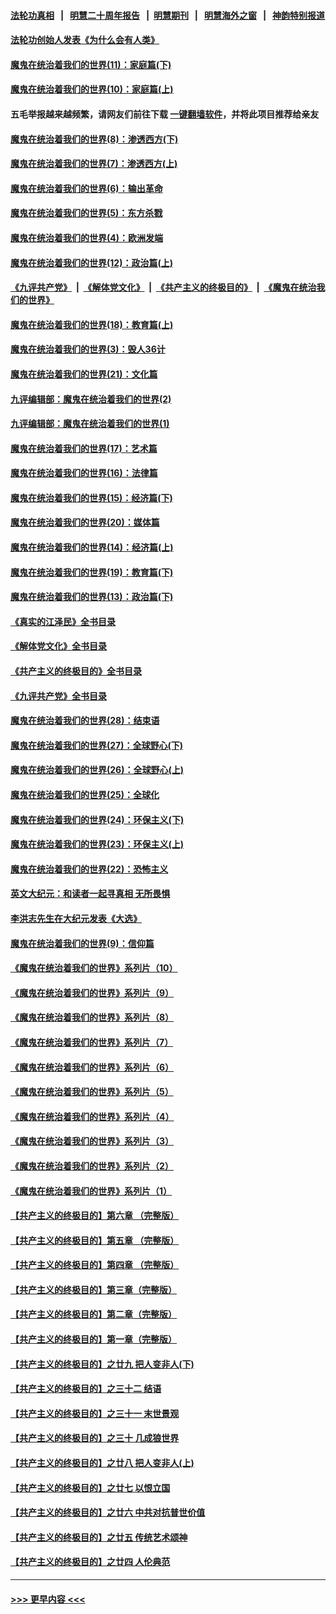 #### [法轮功真相](https://github.com/gfw-breaker/truth/blob/master/README.md?t=0) &nbsp;&nbsp;|&nbsp;&nbsp; [明慧二十周年报告](https://github.com/gfw-breaker/mh-reports/blob/master/README.md?t=0) &nbsp;&nbsp;|&nbsp;&nbsp;[明慧期刊](https://github.com/gfw-breaker/mh-qikan) &nbsp;&nbsp;|&nbsp;&nbsp; [明慧海外之窗](https://github.com/gfw-breaker/mh-news/blob/master/README.md?t=0) &nbsp;&nbsp;|&nbsp;&nbsp; [神韵特别报道](https://github.com/gfw-breaker/mh-news/blob/master/shenyun.md?t=0)
#### [法轮功创始人发表《为什么会有人类》](../pages/nsc422/n13912117.md?t=03121843) 
#### [魔鬼在统治着我们的世界(11)：家庭篇(下)](../pages/nsc422/n10440961.md?t=03121843) 
#### [魔鬼在统治着我们的世界(10)：家庭篇(上)](../pages/nsc422/n10435448.md?t=03121843) 
#### 五毛举报越来越频繁，请网友们前往下载 [一键翻墙软件](https://github.com/gfw-breaker/ssr-accounts)，并将此项目推荐给亲友
#### [魔鬼在统治着我们的世界(8)：渗透西方(下)](../pages/nsc422/n10429603.md?t=03121843) 
#### [魔鬼在统治着我们的世界(7)：渗透西方(上)](../pages/nsc422/n10426013.md?t=03121843) 
#### [魔鬼在统治着我们的世界(6)：输出革命](../pages/nsc422/n10421536.md?t=03121843) 
#### [魔鬼在统治着我们的世界(5)：东方杀戮](../pages/nsc422/n10417707.md?t=03121843) 
#### [魔鬼在统治着我们的世界(4)：欧洲发端](../pages/nsc422/n10414890.md?t=03121843) 
#### [魔鬼在统治着我们的世界(12)：政治篇(上)](../pages/nsc422/n10444576.md?t=03121843) 
#### [《九评共产党》](https://github.com/begood0513/9ping.md/blob/master/README.md) &nbsp;|&nbsp; [《解体党文化》](../../../../jtdwh.md/blob/master/README.md)  &nbsp;|&nbsp; [《共产主义的终极目的》](../../../../gczydzjmd.md/blob/master/README.md) &nbsp;|&nbsp; [《魔鬼在统治我们的世界》](../../../../mgztzwmdsj.md/blob/master/README.md) 
#### [魔鬼在统治着我们的世界(18)：教育篇(上)](../pages/nsc422/n10526970.md?t=03121843) 
#### [魔鬼在统治着我们的世界(3)：毁人36计](../pages/nsc422/n10411583.md?t=03121843) 
#### [魔鬼在统治着我们的世界(21)：文化篇](../pages/nsc422/n10597706.md?t=03121843) 
#### [九评编辑部：魔鬼在统治着我们的世界(2)](../pages/nsc422/n10410036.md?t=03121843) 
#### [九评编辑部：魔鬼在统治着我们的世界(1)](../pages/nsc422/n10406825.md?t=03121843) 
#### [魔鬼在统治着我们的世界(17)：艺术篇](../pages/nsc422/n10499093.md?t=03121843) 
#### [魔鬼在统治着我们的世界(16)：法律篇](../pages/nsc422/n10485969.md?t=03121843) 
#### [魔鬼在统治着我们的世界(15)：经济篇(下)](../pages/nsc422/n10469975.md?t=03121843) 
#### [魔鬼在统治着我们的世界(20)：媒体篇](../pages/nsc422/n10586579.md?t=03121843) 
#### [魔鬼在统治着我们的世界(14)：经济篇(上)](../pages/nsc422/n10457370.md?t=03121843) 
#### [魔鬼在统治着我们的世界(19)：教育篇(下)](../pages/nsc422/n10564808.md?t=03121843) 
#### [魔鬼在统治着我们的世界(13)：政治篇(下)](../pages/nsc422/n10448270.md?t=03121843) 
#### [《真实的江泽民》全书目录](../pages/nsc422/n13721399.md?t=03121843) 
#### [《解体党文化》全书目录](../pages/nsc422/n13721157.md?t=03121843) 
#### [《共产主义的终极目的》全书目录](../pages/nsc422/n13721048.md?t=03121843) 
#### [《九评共产党》全书目录](../pages/nsc422/n13708085.md?t=03121843) 
#### [魔鬼在统治着我们的世界(28)：结束语](../pages/nsc422/n10936246.md?t=03121843) 
#### [魔鬼在统治着我们的世界(27)：全球野心(下)](../pages/nsc422/n10928319.md?t=03121843) 
#### [魔鬼在统治着我们的世界(26)：全球野心(上)](../pages/nsc422/n10900318.md?t=03121843) 
#### [魔鬼在统治着我们的世界(25)：全球化](../pages/nsc422/n10788205.md?t=03121843) 
#### [魔鬼在统治着我们的世界(24)：环保主义(下)](../pages/nsc422/n10695307.md?t=03121843) 
#### [魔鬼在统治着我们的世界(23)：环保主义(上)](../pages/nsc422/n10688613.md?t=03121843) 
#### [魔鬼在统治着我们的世界(22)：恐怖主义](../pages/nsc422/n10614727.md?t=03121843) 
#### [英文大纪元：和读者一起寻真相 无所畏惧](../pages/nsc422/n12542027.md?t=03121843) 
#### [李洪志先生在大纪元发表《大选》](../pages/nsc422/n12534746.md?t=03121843) 
#### [魔鬼在统治着我们的世界(9)：信仰篇](../pages/nsc422/n10432159.md?t=03121843) 
#### [《魔鬼在统治着我们的世界》系列片（10）](../pages/nsc422/n12292670.md?t=03121843) 
#### [《魔鬼在统治着我们的世界》系列片（9）](../pages/nsc422/n12290859.md?t=03121843) 
#### [《魔鬼在统治着我们的世界》系列片（8）](../pages/nsc422/n12287445.md?t=03121843) 
#### [《魔鬼在统治着我们的世界》系列片（7）](../pages/nsc422/n12283425.md?t=03121843) 
#### [《魔鬼在统治着我们的世界》系列片（6）](../pages/nsc422/n12282314.md?t=03121843) 
#### [《魔鬼在统治着我们的世界》系列片（5）](../pages/nsc422/n12281419.md?t=03121843) 
#### [《魔鬼在统治着我们的世界》系列片（4）](../pages/nsc422/n12274024.md?t=03121843) 
#### [《魔鬼在统治着我们的世界》系列片（3）](../pages/nsc422/n12271322.md?t=03121843) 
#### [《魔鬼在统治着我们的世界》系列片（2）](../pages/nsc422/n12269049.md?t=03121843) 
#### [《魔鬼在统治着我们的世界》系列片（1）](../pages/nsc422/n12267575.md?t=03121843) 
#### [【共产主义的终极目的】第六章 （完整版）](../pages/nsc422/n11428913.md?t=03121843) 
#### [【共产主义的终极目的】第五章 （完整版）](../pages/nsc422/n11428912.md?t=03121843) 
#### [【共产主义的终极目的】第四章 （完整版）](../pages/nsc422/n11428907.md?t=03121843) 
#### [【共产主义的终极目的】第三章（完整版）](../pages/nsc422/n11428848.md?t=03121843) 
#### [【共产主义的终极目的】第二章（完整版）](../pages/nsc422/n11428831.md?t=03121843) 
#### [【共产主义的终极目的】第一章（完整版）](../pages/nsc422/n11417651.md?t=03121843) 
#### [【共产主义的终极目的】之廿九 把人变非人(下)](../pages/nsc422/n11344140.md?t=03121843) 
#### [【共产主义的终极目的】之三十二 结语](../pages/nsc422/n11360535.md?t=03121843) 
#### [【共产主义的终极目的】之三十一 末世景观](../pages/nsc422/n11351129.md?t=03121843) 
#### [【共产主义的终极目的】之三十 几成狼世界](../pages/nsc422/n11348280.md?t=03121843) 
#### [【共产主义的终极目的】之廿八 把人变非人(上)](../pages/nsc422/n11340492.md?t=03121843) 
#### [【共产主义的终极目的】之廿七 以恨立国](../pages/nsc422/n11336944.md?t=03121843) 
#### [【共产主义的终极目的】之廿六 中共对抗普世价值](../pages/nsc422/n11324785.md?t=03121843) 
#### [【共产主义的终极目的】之廿五 传统艺术颂神](../pages/nsc422/n11296396.md?t=03121843) 
#### [【共产主义的终极目的】之廿四 人伦典范](../pages/nsc422/n11296397.md?t=03121843) 

----
#### [ >>> 更早内容 <<< ](../indexes/nsc422-earlier.md)
